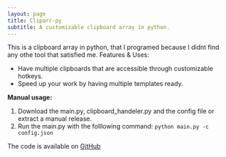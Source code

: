 ```yaml
---
layout: page
title: Cliparr-py
subtitle: A customizable clipboard array in python.
---
```


This is a clipboard array in python, that I programed because I didnt find any othe tool that satisfied me.
Features & Uses:
  * Have multiple clipboards that are accessible through customizable hotkeys.
  * Speed up your work by having multiple templates ready.

**Manual usage:**
  1) Download the main.py, clipboard_handeler.py and the config file or extract a manual release.
  2) Run the main.py with the folllowing command: `python main.py -c config.json`
  
The code is available on [GitHub](https://github.com/neumann-lukas/cliparr-py)
